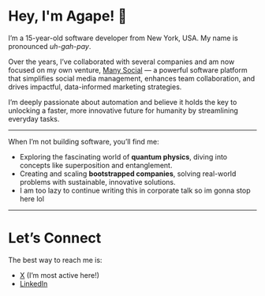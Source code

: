 # Hey, I'm Agape! 👋  

I’m a 15-year-old software developer from New York, USA. My name is pronounced *uh-gah-pay*.  

Over the years, I’ve collaborated with several companies and am now focused on my own venture, [Many Social](https://many.app) — a powerful software platform that simplifies social media management, enhances team collaboration, and drives impactful, data-informed marketing strategies.  

I’m deeply passionate about automation and believe it holds the key to unlocking a faster, more innovative future for humanity by streamlining everyday tasks.  

---

When I’m not building software, you’ll find me:  
- Exploring the fascinating world of **quantum physics**, diving into concepts like superposition and entanglement.  
- Creating and scaling **bootstrapped companies**, solving real-world problems with sustainable, innovative solutions.
- I am too lazy to continue writing this in corporate talk so im gonna stop here lol

---

# Let’s Connect  

The best way to reach me is:  
- [X](https://x.com/agapekl) (I’m most active here!)  
- [LinkedIn](https://www.linkedin.com/in/agape-keleta-8301522ab/)  
